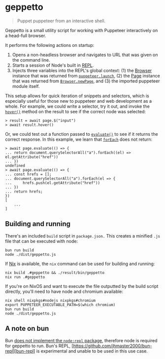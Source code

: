 # geppetto

> Puppet puppeteer from an interactive shell.

Geppetto is a small utility script for working with Puppeteer interactively on
a head-full browser.

It performs the following actions on startup:

1. Opens a non-headless browser and navigates to URL that was given on the
   command line.
2. Starts a session of Node's built in [REPL][noderepl].
3. Injects three variables into the REPL's global context: (1) the
   [Browser][browser] instance that was returned from [`puppeteer.launch`][launch],
   (2) the [Page][page] instance that was returned from [`Browser.newPage`][page],
   and (3) the imported puppeteer module itself.

This setup allows for quick iteration of snippets and selectors, which is
especially useful for those new to puppeteer and web development as a whole.
For example, we could write a selector, try it out, and invoke the
[`hover()`][hover] method on the result to see if the correct node was selected:

```console
> result = await page.$("input")
> await result.hover()
```

Or, we could test out a function passed to [`evaluate()`][eval] to see if it returns
the correct response. In this example, we learn that [`forEach`][forEach] does
not return:

```console
> await page.evaluate(() => {
... return document.querySelectorAll("a").forEach((el) => el.getAttribute("href"))
... })
undefined
> await page.evaluate(() => {
... const hrefs = [];
... document.querySelectorAll("a").forEach(el => {
...     hrefs.push(el.getAttribute("href"))
... })
... return hrefs;
})
[
    ...
]
```

## Building and running

There's an included `build` script in `package.json.` This creates a minified `.js`
file that can be executed with node:

```console
bun run build
node ./dist/geppetto.js
```

If [Nix][nixos] is available, the `nix` command can be used for building and running:

```console
nix build .#geppetto && ./result/bin/geppetto
nix run .#geppetto
```

If you're on NixOS and want to execute the file outputted by the build script
directly, you'll need to have node and chromium available:

```console
nix shell nixpkgs#nodejs nixpkgs#chromium
export PUPPETEER_EXECUTABLE_PATH=$(which chromium)
bun run build
node ./dist/geppetto.js
```

## A note on bun

Bun [does not implement the `node:repl` package][buncompat], therefore node is
required for geppetto to run. Bun's REPL, [https://github.com/jhmaster2000/bun-repl][bun-repl]
is experimental and unable to be used in this use case.

[noderepl]: https://nodejs.org/api/repl.html
[browser]: https://pptr.dev/api/puppeteer.browser
[launch]: https://pptr.dev/api/puppeteer.puppeteernode.launch
[page]: https://pptr.dev/api/puppeteer.page
[hover]: https://pptr.dev/api/puppeteer.page.hover
[eval]: https://pptr.dev/api/puppeteer.page.evaluate/
[forEach]: https://developer.mozilla.org/en-US/docs/Web/JavaScript/Reference/Global_Objects/Array/forEach
[nixos]: https://nixos.org/
[buncompat]: https://bun.sh/docs/runtime/nodejs-apis
[bun-repl]: https://github.com/jhmaster2000/bun-repl
